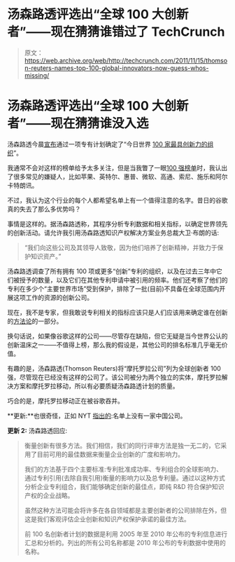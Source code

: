 # 汤森路透评选出“全球 100 大创新者”——现在猜猜谁错过了 TechCrunch

> 原文：<https://web.archive.org/web/http://techcrunch.com/2011/11/15/thomson-reuters-names-top-100-global-innovators-now-guess-whos-missing/>

# 汤森路透评选出“全球 100 大创新者”——现在猜猜谁没入选

汤森路透今晨[宣布](https://web.archive.org/web/20230203154940/http://www.prnewswire.com/news-releases/thomson-reuters-names-worlds-100-most-innovative-companies-133865218.html?ispopup=y)通过一项专有计划确定了“今日世界 [100 家最具创新力的组织](https://web.archive.org/web/20230203154940/http://top100innovators.com/home)”。

我通常不会对这样的榜单给予太多关注，但是当我瞥了一眼[100 强榜单](https://web.archive.org/web/20230203154940/http://top100innovators.com/top100)时，我认出了很多常见的嫌疑人，比如苹果、英特尔、惠普、微软、高通、索尼、施乐和阿尔卡特朗讯。

不过，我认为这个行业的每个人都希望名单上有一个值得注意的名字。昔日的谷歌真的失去了那么多优势吗？

事情是这样的。据汤森路透称，其程序分析专利数据和相关指标，以确定世界领先的创新活动。请允许我引用汤森路透知识产权解决方案业务总裁大卫·布朗的话:

> “我们向这些公司及其领导人致敬，因为他们培养了创新精神，并致力于保护知识资产。”

汤森路透调查了所有拥有 100 项或更多“创新”专利的组织，以及在过去三年中它们被授予的数量，以及它们在其他专利申请中被引用的频率。他们还考察了他们的专利在多少个“主要世界市场”受到保护，排除了一批(目前)不具备在全球范围内开展这项工作的资源的创新公司。

现在，我不是专家，但我敢说专利相关的指标应该只是人们应该用来确定谁在创新的[方法论](https://web.archive.org/web/20230203154940/http://top100innovators.com/methodology)的一部分。

换句话说，如果像谷歌这样的公司——尽管存在缺陷，但它无疑是当今世界公认的创新温床之一——不值得上榜，那么我的假设是，其他公司的排名标准几乎毫无价值。

有趣的是，汤森路透(Thomson Reuters)将“摩托罗拉公司”列为全球创新者 100 强，尽管现在已经没有这样的公司了。该公司被分为两个独立的实体，摩托罗拉解决方案和摩托罗拉移动，所以有必要质疑汤森路透计划的质量。

巧合的是，摩托罗拉移动正在被谷歌吞并。

**更新:**也很奇怪，正如 NYT [指出的](https://web.archive.org/web/20230203154940/http://bits.blogs.nytimes.com/2011/11/15/in-innovation-race-china-is-not-yet-a-rival-study-says/):名单上没有一家中国公司。

**更新 2:** 汤森路透回应:

> 衡量创新有很多方法。我们相信，我们的同行评审方法是独一无二的，它采用了目前可用的最佳数据来衡量企业创新的广度和影响力。
> 
> 我们的方法基于四个主要标准:专利批准成功率、专利组合的全球影响力、通过专利引用(去除自我引用)衡量的影响力以及总专利量。通过以这种方式分析企业专利组合，我们能够确定创新的最佳点，即纯 R&D 符合保护知识产权的企业战略。
> 
> 虽然这种方法可能会将许多在各自领域都是主要创新者的公司排除在外，但这是我们客观评估企业创新和知识产权保护承诺的最佳方法。
> 
> 前 100 名创新者计划的数据是利用 2005 年至 2010 年公布的专利信息进行汇总和分析的。列出的所有公司名称都是 2010 年公布的专利数据中使用的名称。